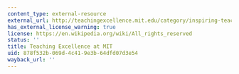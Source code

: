 ```yaml
---
content_type: external-resource
external_url: http://teachingexcellence.mit.edu/category/inspiring-teachers/james-k-roberg-6-302-electronic-feedback-systems
has_external_license_warning: true
license: https://en.wikipedia.org/wiki/All_rights_reserved
status: ''
title: Teaching Excellence at MIT
uid: 878f532b-069d-4c41-9e3b-64dfd07d3e54
wayback_url: ''
---
```

